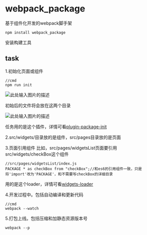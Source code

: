 # webpack_package
基于组件化开发的webpack脚手架
```
npm install webpack_package
```
安装构建工具

## task
1.初始化页面或组件
```
//cmd
npm run init
```
![此处输入图片的描述][1]

初始后的文件将会放在这两个目录

![此处输入图片的描述][2]

任务用的是这个插件，详情可看[plugin-package-init][3]

2.src/widgets/目录放的是组件，src/pages目录放的是页面

3.页面引用组件
比如，src/pages/widgetsList页面要引用src/widgets/checkBox这个组件
```
//src/pages/widgetsList/index.js
PACKAGE * as checkBox from "checkBox";//和es6的引用组件一致，只是将'import'改为'PACKAGE'，和不需要写checkBox的详细目录
```
用的是这个loader，详情可看[widgets-loader][4]

4.开发过程中。包括自动编译和更新代码
```
//cmd
webpack --watch
```

5.打包上线。包括压缩和加静态资源版本号
```
webpack --p
```



  [1]: http://mmbiz.qpic.cn/mmemoticon/Q3auHgzwzM51nY8IaV38kmKsVvG3cPsN4ITWEoF8OSxA7jzHEhkG1duYh7D4aV4R/0
  [2]: http://mmbiz.qpic.cn/mmemoticon/Q3auHgzwzM6Mc3PlejPjtxribRFBhAWhmOskWmm1Rn06dPG5KVGo5VM9DETWqB8Go/0
  [3]: https://github.com/gabyliu/plugin-package-init
  [4]: https://www.npmjs.com/package/widgets-loader
